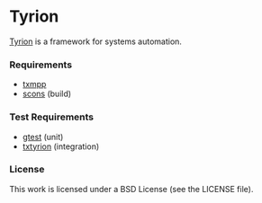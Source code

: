 Tyrion
======

[Tyrion](http://www.tyrion.org) is a framework for systems automation.

### Requirements

* [txmpp](http://github.com/silas/txmpp)
* [scons](http://www.scons.org/) (build)

### Test Requirements

* [gtest](http://code.google.com/p/googletest/) (unit)
* [txtyrion](http://github.com/silas/txtyrion) (integration)

### License

This work is licensed under a BSD License (see the LICENSE file).
